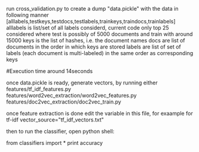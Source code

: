 

run cross_validation.py to create a dump "data.pickle" with the data in following manner
[alllabels,testkeys,testdocs,testlabels,trainkeys,traindocs,trainlabels] 
alllabels is list/set of all labels considerd, current code only top 25 considered
where test is possibly of 5000 documents and train with around 15000
keys is the list of hashes, i.e.  the document names
docs are list of documents in the order in which keys are stored
labels are list of set of labels (each document is multi-labeled) in the same order as corresponding keys

#Execution time around 14seconds

once data.pickle is ready, generate vectors, by running either 
features/tf_idf_features.py
features/word2vec_extraction/word2vec_features.py
features/doc2vec_extraction/doc2vec_train.py

once feature extraction is done 
edit the variable in this file, for exaample for tf-idf
	vector_source="tf_idf_vectors.txt"

then to run the classifier, open python shell:

from classifiers import *
print accuracy
